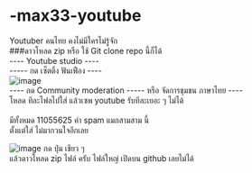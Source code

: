 # -max33-youtube<br>
Youtuber คนไทย คงไม่มีใครไม่รู้จัก <br>
###ดาวโหลด zip หรือ ใช้ Git clone repo นี้ก็ได้  <br>
---- Youtube studio ---- <br>
----- กด เซ็ตติ้ง ฟันเฟือง ----<br>
![image](https://github.com/user-attachments/assets/73cc1fe3-2ee8-412c-b651-d487c66253ff)<br>
---- กด Community moderation ----- หรือ จัดการชุมชน ภาษาไทย ----<br>
โหลด ทีละไฟลไปใส่ แล้วเซพ youtube รับทีละเยอะ ๆ ไม่ได้<br>
<br>
มีทั้งหมด 11055625 คำ spam แมกสามสาม นี้<br>
ตั้งแต่ใส่ ไม่มากวนใจอีกเลย <br>

![image](https://github.com/user-attachments/assets/6057853d-c72c-43ec-8b5f-29318973b660)
กด ปุ่ม เขียว ๆ  <br>
แล้วดาวโหลด zip ไฟล์ ครับ ไฟล์ใหญ่ เปิดบน github เลยไม่ได้ <br>

